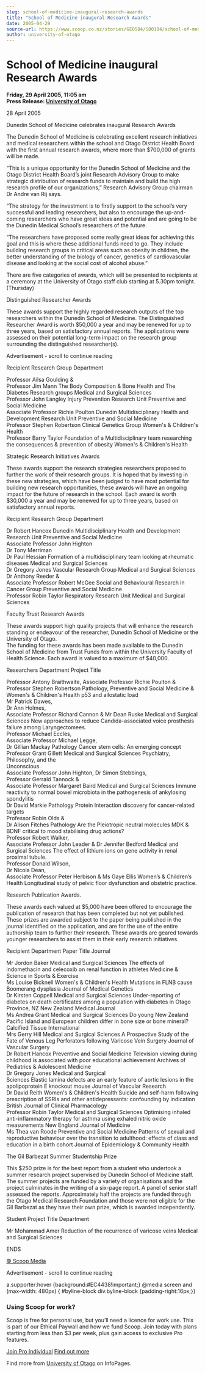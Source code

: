 ```yaml
---
slug: school-of-medicine-inaugural-research-awards
title: "School of Medicine inaugural Research Awards"
date: 2005-04-29
source-url: https://www.scoop.co.nz/stories/GE0504/S00104/school-of-medicine-inaugural-research-awards.htm
author: university-of-otago
---
```

School of Medicine inaugural Research Awards
============================================

**Friday, 29 April 2005, 11:05 am**  
**Press Release: [University of Otago](https://info.scoop.co.nz/University_of_Otago)**

28 April 2005

Dunedin School of Medicine celebrates inaugural Research Awards

The Dunedin School of Medicine is celebrating excellent research initiatives and medical researchers within the school and Otago District Health Board with the first annual research awards, where more than $700,000 of grants will be made.

“This is a unique opportunity for the Dunedin School of Medicine and the Otago District Health Board’s joint Research Advisory Group to make strategic distribution of research funds to maintain and build the high research profile of our organizations,” Research Advisory Group chairman Dr Andre van Rij says.

“The strategy for the investment is to firstly support to the school’s very successful and leading researchers, but also to encourage the up-and-coming researchers who have great ideas and potential and are going to be the Dunedin Medical School’s researchers of the future.

“The researchers have proposed some really great ideas for achieving this goal and this is where these additional funds need to go. They include building research groups in critical areas such as obesity in children, the better understanding of the biology of cancer, genetics of cardiovascular disease and looking at the social cost of alcohol abuse.”

There are five categories of awards, which will be presented to recipients at a ceremony at the University of Otago staff club starting at 5.30pm tonight. (Thursday)

Distinguished Researcher Awards

These awards support the highly regarded research outputs of the top researchers within the Dunedin School of Medicine. The Distinguished Researcher Award is worth $50,000 a year and may be renewed for up to three years, based on satisfactory annual reports. The applications were assessed on their potential long-term impact on the research group surrounding the distinguished researcher(s).

Advertisement - scroll to continue reading





Recipient Research Group Department

Professor Ailsa Goulding &  
Professor Jim Mann The Body Composition & Bone Health and The Diabetes Research groups Medical and Surgical Sciences  
Professor John Langley Injury Prevention Research Unit Preventive and Social Medicine  
Associate Professor Richie Poulton Dunedin Multidisciplinary Health and Development Research Unit Preventive and Social Medicine  
Professor Stephen Robertson Clinical Genetics Group Women's & Children's Health  
Professor Barry Taylor Foundation of a Multidisciplinary team researching the consequences & prevention of obesity Women's & Children's Health

Strategic Research Initiatives Awards

These awards support the research strategies researchers proposed to further the work of their research groups. It is hoped that by investing in these new strategies, which have been judged to have most potential for building new research opportunities, these awards will have an ongoing impact for the future of research in the school. Each award is worth $30,000 a year and may be renewed for up to three years, based on satisfactory annual reports.

Recipient Research Group Department

Dr Robert Hancox Dunedin Multidisciplinary Health and Development Research Unit Preventive and Social Medicine  
Associate Professor John Highton  
Dr Tony Merriman  
Dr Paul Hessian Formation of a multidisciplinary team looking at rheumatic diseases Medical and Surgical Sciences  
Dr Gregory Jones Vascular Research Group Medical and Surgical Sciences  
Dr Anthony Reeder &  
Associate Professor Robert McGee Social and Behavioural Research in Cancer Group Preventive and Social Medicine  
Professor Robin Taylor Respiratory Research Unit Medical and Surgical Sciences

Faculty Trust Research Awards

These awards support high quality projects that will enhance the research standing or endeavour of the researcher, Dunedin School of Medicine or the University of Otago.  
The funding for these awards has been made available to the Dunedin School of Medicine from Trust Funds from within the University Faculty of Health Science. Each award is valued to a maximum of $40,000.

Researchers Department Project Title

Professor Antony Braithwaite, Associate Professor Richie Poulton & Professor Stephen Robertson Pathology, Preventive and Social Medicine & Women's & Children's Health p53 and allostatic load  
Mr Patrick Dawes,  
Dr Ann Holmes,  
Associate Professor Richard Cannon & Mr Dean Ruske Medical and Surgical Sciences New approaches to reduce Candida-associated voice prosthesis failure among Laryngectomees.  
Professor Michael Eccles,  
Associate Professor Michael Legge,  
Dr Gillian Mackay Pathology Cancer stem cells: An emerging concept  
Professor Grant Gillett Medical and Surgical Sciences Psychiatry, Philosophy, and the  
Unconscious.  
Associate Professor John Highton, Dr Simon Stebbings,  
Professor Gerrald Tannock &  
Associate Professor Margaret Baird Medical and Surgical Sciences Immune reactivity to normal bowel microbiota in the pathogenesis of ankylosing spondylitis  
Dr David Markie Pathology Protein Interaction discovery for cancer-related targets  
Professor Robin Olds &  
Dr Alison Fitches Pathology Are the Pleiotropic neutral molecules MDK & BDNF critical to mood stabilising drug actions?  
Professor Robert Walker,  
Associate Professor John Leader & Dr Jennifer Bedford Medical and Surgical Sciences The effect of lithium ions on gene activity in renal proximal tubule.  
Professor Donald Wilson,  
Dr Nicola Dean,  
Associate Professor Peter Herbison & Ms Gaye Ellis Women’s & Children’s Health Longitudinal study of pelvic floor dysfunction and obstetric practice.

Research Publication Awards.

These awards each valued at $5,000 have been offered to encourage the publication of research that has been completed but not yet published. These prizes are awarded subject to the paper being published in the journal identified on the application, and are for the use of the entire authorship team to further their research. These awards are geared towards younger researchers to assist them in their early research initiatives.

Recipient Department Paper Title Journal

Mr Jordon Baker Medical and Surgical Sciences The effects of indomethacin and celecoxib on renal function in athletes Medicine & Science in Sports & Exercise  
Ms Louise Bicknell Women's & Children's Health Mutations in FLNB cause Boomerang dysplasia Journal of Medical Genetics  
Dr Kirsten Coppell Medical and Surgical Sciences Under-reporting of diabetes on death certificates among a population with diabetes in Otago Province, NZ New Zealand Medical Journal  
Ms Andrea Grant Medical and Surgical Sciences Do young New Zealand Pacific Island and European children differ in bone size or bone mineral? Calcified Tissue International  
Mrs Gerry Hill Medical and Surgical Sciences A Prospective Study of the Fate of Venous Leg Perforators following Varicose Vein Surgery Journal of Vascular Surgery  
Dr Robert Hancox Preventive and Social Medicine Television viewing during childhood is associated with poor educational achievement Archives of Pediatrics & Adolescent Medicine  
Dr Gregory Jones Medical and Surgical  
Sciences Elastic lamina defects are an early feature of aortic lesions in the apolipoprotein E knockout mouse Journal of Vascular Research  
Dr David Reith Women's & Children's Health Suicide and self-harm following prescription of SSRIs and other antidepressants: confounding by indication British Journal of Clinical Pharmacology  
Professor Robin Taylor Medical and Surgical Sciences Optimising inhaled anti-inflammatory therapy for asthma using exhaled nitric oxide measurements New England Journal of Medicine  
Ms Thea van Roode Preventive and Social Medicine Patterns of sexual and reproductive behaviour over the transition to adulthood: effects of class and education in a birth cohort Journal of Epidemiology & Community Health

The Gil Barbezat Summer Studentship Prize

This $250 prize is for the best report from a student who undertook a summer research project supervised by Dunedin School of Medicine staff. The summer projects are funded by a variety of organisations and the project culminates in the writing of a six-page report. A panel of senior staff assessed the reports. Approximately half the projects are funded through the Otago Medical Research Foundation and those were not eligible for the Gil Barbezat as they have their own prize, which is awarded independently.

Student Project Title Department

Mr Mohammad Amer Reduction of the recurrence of varicose veins Medical and Surgical Sciences

ENDS

[© Scoop Media](http://www.scoop.co.nz/about/terms.html)  

Advertisement - scroll to continue reading



a.supporter:hover {background:#EC4438!important;} @media screen and (max-width: 480px) { #byline-block div.byline-block {padding-right:16px;}}

### Using Scoop for work?

Scoop is free for personal use, but you’ll need a licence for work use. This is part of our Ethical Paywall and how we fund Scoop. Join today with plans starting from less than $3 per week, plus gain access to exclusive _Pro_ features.  
  
[Join Pro Individual](https://pro.scoop.co.nz/Individual/?from=ProIn24) [Find out more](https://pro.scoop.co.nz/using-scoop-for-work/?from=ProIn24)

Find more from [University of Otago](https://info.scoop.co.nz/University_of_Otago) on InfoPages.